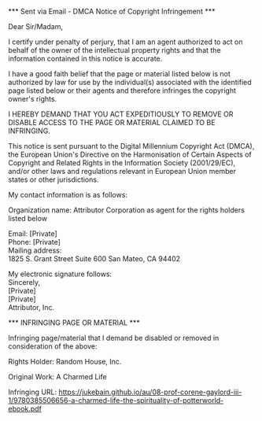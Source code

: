 *** Sent via Email - DMCA Notice of Copyright Infringement ***

Dear Sir/Madam,

I certify under penalty of perjury, that I am an agent authorized to act on behalf of the owner of the intellectual property rights and that the information contained in this notice is accurate.

I have a good faith belief that the page or material listed below is not authorized by law for use by the individual(s) associated with the identified page listed below or their agents and therefore infringes the copyright owner's rights.

I HEREBY DEMAND THAT YOU ACT EXPEDITIOUSLY TO REMOVE OR DISABLE ACCESS TO THE PAGE OR MATERIAL CLAIMED TO BE INFRINGING.

This notice is sent pursuant to the Digital Millennium Copyright Act (DMCA), the European Union's Directive on the Harmonisation of Certain Aspects of Copyright and Related Rights in the Information Society (2001/29/EC), and/or other laws and regulations relevant in European Union member states or other jurisdictions.

My contact information is as follows:

Organization name: Attributor Corporation as agent for the rights holders listed below

Email: [Private]  
Phone: [Private]  
Mailing address:  
1825 S. Grant Street
Suite 600
San Mateo, CA 94402

My electronic signature follows:  
Sincerely,  
[Private]  
[Private]  
Attributor, Inc.

*** INFRINGING PAGE OR MATERIAL ***

Infringing page/material that I demand be disabled or removed in consideration of the above:

Rights Holder: Random House, Inc.

Original Work: A Charmed Life

Infringing URL: https://jukebain.github.io/au/08-prof-corene-gaylord-iii-1/9780385506656-a-charmed-life-the-spirituality-of-potterworld-ebook.pdf
